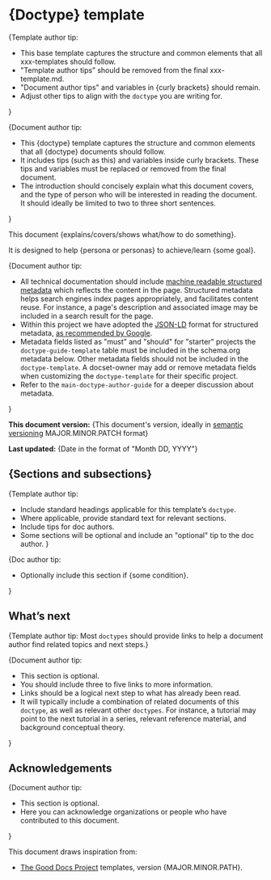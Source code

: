 # {Doctype} template

{Template author tip:

* This base template captures the structure and common elements that all xxx-templates should follow.
* "Template author tips” should be removed from the final xxx-template.md.
* "Document author tips" and variables in {curly brackets} should remain.
* Adjust other tips to align with the `doctype` you are writing for.

}

{Document author tip:

* This {doctype} template captures the structure and common elements that all {doctype} documents should follow.
* It includes tips (such as this) and variables inside curly brackets. These tips and variables must be replaced or removed from the final document.
* The introduction should concisely explain what this document covers, and the type of person who will be interested in reading the document. It should ideally be limited to two to three short sentences.

}

This document {explains/covers/shows what/how to do something}.

It is designed to help {persona or personas} to achieve/learn {some goal}.

{Document author tip:

* All technical documentation should include [machine readable structured metadata](https://developers.google.com/search/docs/guides/sd-policies) which reflects the content in the page. Structured metadata helps search engines index pages appropriately, and facilitates content reuse. For instance, a page's description and associated image may be included in a search result for the page.
* Within this project we have adopted the [JSON-LD](http://json-ld.org/) format for structured metadata, [as recommended by Google](https://developers.google.com/search/docs/guides/intro-structured-data).
* Metadata fields listed as "must" and "should" for "starter" projects the `doctype-guide-template` table must be included in the schema.org metadata below. Other metadata fields should not be included in the `doctype-template`. A docset-owner may add or remove metadata fields when customizing the `doctype-template` for their specific project.
* Refer to the `main-doctype-author-guide` for a deeper discussion about metadata.

}

<!--Machine readable schema.org structured metadata about this document.-->
<script type="application/ld+json">
{
  "name": "{Title of the document}",
  "description": "{Copy of the summary text}",
  "version": "{This document's version, ideally in MAJOR.MINOR.PATCH format}"
  "datePublished": "{Date in the format of YYYY-MM-DD or YYYY-MM}",
  "license": "{URL to license}",
  "audience": "{persona you are writing for, such as: developer, business manager, …}"
}
</script>

**This document version:** {This document's version, ideally in [semantic versioning](https://semver.org/) MAJOR.MINOR.PATCH format} 

**Last updated:** {Date in the format of "Month DD, YYYY"}

## {Sections and subsections}

{Template author tip:

* Include standard headings applicable for this template’s `doctype`.
* Where applicable, provide standard text for relevant sections.
* Include tips for doc authors.
* Some sections will be optional and include an "optional" tip to the doc author.
}

{Doc author tip:

* Optionally include this section if {some condition}.

}

## What’s next

{Template author tip: Most `doctypes` should provide links to help a document author find related topics and next steps.}

{Document author tip:

* This section is optional.
* You should include three to five links to more information.
* Links should be a logical next step to what has already been read.
* It will typically include a combination of related documents of this `doctype`, as well as relevant other `doctypes`. For instance, a tutorial may point to the next tutorial in a series, relevant reference material, and background conceptual theory.

}

## Acknowledgements

{Document author tip:

* This section is optional.
* Here you can acknowledge organizations or people who have contributed to this document.

}

This document draws inspiration from:

* [The Good Docs Project](https://thegooddocsproject.dev) templates, version {MAJOR.MINOR.PATH}.
